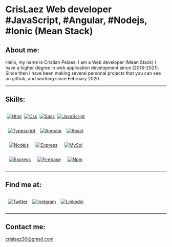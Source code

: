 # CrisLaez Web developer #JavaScript, #Angular, #Nodejs, #Ionic (Mean Stack)

## About me:



Hello, my name is Cristian Pelaez.
I am a Web developer (Mean Stack) I have a higher degree in web application development since (2018-2021). Since then I have been making several personal projects that you can see on github, and working since February 2020.
<hr/>

## Skills:

<div style="width:50%;display:flex; flex-direction:row; flex-wrap:wrap; justify-content: space-around">

[![Html](https://img.shields.io/badge/HTML5-E34F26?style=for-the-badge&logo=html5&logoColor=white)]()

[![Css](https://img.shields.io/badge/CSS3-1572B6?style=for-the-badge&logo=css3&logoColor=white)]()

[![Sass](https://img.shields.io/badge/Sass-CC6699?style=for-the-badge&logo=sass&logoColor=white)]()


[![JavaScript](https://img.shields.io/badge/JavaScript-323330?style=for-the-badge&logo=javascript&logoColor=F7DF1E)]()

[![Typescript](https://img.shields.io/badge/TypeScript-007ACC?style=for-the-badge&logo=typescript&logoColor=white)]()

[![Angular](https://img.shields.io/badge/Angular-DD0031?style=for-the-badge&logo=angular&logoColor=white)]()


[![React](https://img.shields.io/badge/React-20232A?style=for-the-badge&logo=react&logoColor=61DAFB)]()

[![Nodejs](https://img.shields.io/badge/Node.js-43853D?style=for-the-badge&logo=node.js&logoColor=white)]()

[![Express](https://img.shields.io/badge/Express.js-404D59?style=for-the-badge)]()

[![MySql](https://img.shields.io/badge/MySQL-00000F?style=for-the-badge&logo=mysql&logoColor=whit)]()


[![Express](https://img.shields.io/badge/MongoDB-4EA94B?style=for-the-badge&logo=mongodb&logoColor=white)]()

<!-- [![Bootstrap](https://img.shields.io/badge/Bootstrap-563D7C?style=for-the-badge&logo=bootstrap&logoColor=white)]() -->

[![Firebase](https://img.shields.io/badge/Firebase-FFCA28?style=for-the-badge&logo=firebase&logoColor=white&labelColor=101010)]()

[![Npm](https://img.shields.io/npm/v/npm.svg?logo=npm&style=for-the-badge&logo=mongodb&logoColor=white)]()

<!-- ![github stats](https://github-readme-stats.vercel.app/api?username=YourUsername) -->
</div>
<hr/>

## Find me at:

<div style="width:50%;display:flex; flex-direction:row; flex-wrap:wrap; justify-content: space-around">

[![Twitter](https://img.shields.io/badge/Twitter-1DA1F2?style=for-the-badge&logo=twitter&logoColor=white)](https://twitter.com/crislaez)

[![Instgram](https://img.shields.io/badge/Instagram-E4405F?style=for-the-badge&logo=instagram&logoColor=white)](https://www.instagram.com/cristian_8_9/)

[![Linkedin](https://img.shields.io/badge/LinkedIn-0077B5?style=for-the-badge&logo=linkedin&logoColor=white)](https://www.linkedin.com/in/cristian-pelaez-509945187/)

</div>
<hr/>
 
## Contact me:

crislaez30@gmail.com
